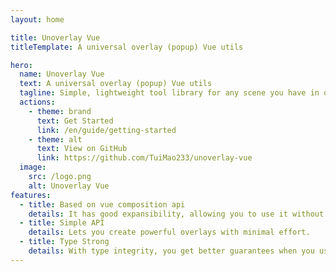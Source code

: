 ```yaml
---
layout: home

title: Unoverlay Vue
titleTemplate: A universal overlay (popup) Vue utils

hero:
  name: Unoverlay Vue
  text: A universal overlay (popup) Vue utils
  tagline: Simple, lightweight tool library for any scene you have in overlay.
  actions:
    - theme: brand
      text: Get Started
      link: /en/guide/getting-started
    - theme: alt
      text: View on GitHub
      link: https://github.com/TuiMao233/unoverlay-vue
  image:
    src: /logo.png
    alt: Unoverlay Vue
features:
  - title: Based on vue composition api
    details: It has good expansibility, allowing you to use it without any constraints.
  - title: Simple API
    details: Lets you create powerful overlays with minimal effort.
  - title: Type Strong
    details: With type integrity, you get better guarantees when you use it, it's up to you.
---
```

